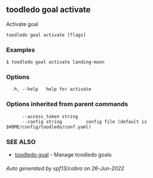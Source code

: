 ## toodledo goal activate

Activate goal

```
toodledo goal activate [flags]
```

### Examples

```
$ toodledo goal activate landing-moon

```

### Options

```
  -h, --help   help for activate
```

### Options inherited from parent commands

```
      --access_token string   
      --config string         config file (default is $HOME/config/toodledo/conf.yaml)
```

### SEE ALSO

* [toodledo goal](toodledo_goal.md)	 - Manage toodledo goals

###### Auto generated by spf13/cobra on 26-Jun-2022
